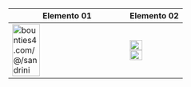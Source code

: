 | Elemento 01 | Elemento 02 |
|-------------|-------------|
| <a href="https://app.bounties4.com/@/sandrini" target="_blank"><img title="bounties4.com/@/sandrini" alt="bounties4.com/@/sandrini" src="https://storage.googleapis.com/profile_avatar/production/65248a67b44ac841dd97d23a/1696894280318_badge.png" width="50%"/></a> | <img src="https://github-readme-stats.vercel.app/api?username=pedrosandrini&show_icons=true&theme=tokyonight&include_all_commi ts=true&count_private=true" width="50%"/> <img src="https://github-readme-stats.vercel.app/api/top-langs/?username=pedrosandrini&layout=compact&langs_count=7&theme=tokyonight" width="50%"/> |
